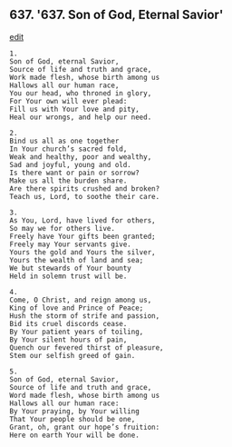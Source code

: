
## 637.  '637. Son of God, Eternal Savior'
[edit](https://docs.google.com/document/d/1xtlHUOjjgbdrwc8cnHFmtdrJrT5gpsUU/edit?mode=html)






    1.
    Son of God, eternal Savior,
    Source of life and truth and grace,
    Work made flesh, whose birth among us
    Hallows all our human race,
    You our head, who throned in glory,
    For Your own will ever plead:
    Fill us with Your love and pity,
    Heal our wrongs, and help our need.

    2.
    Bind us all as one together
    In Your church’s sacred fold,
    Weak and healthy, poor and wealthy,
    Sad and joyful, young and old.
    Is there want or pain or sorrow?
    Make us all the burden share.
    Are there spirits crushed and broken?
    Teach us, Lord, to soothe their care.

    3.
    As You, Lord, have lived for others,
    So may we for others live.
    Freely have Your gifts been granted;
    Freely may Your servants give.
    Yours the gold and Yours the silver,
    Yours the wealth of land and sea;
    We but stewards of Your bounty
    Held in solemn trust will be.

    4.
    Come, O Christ, and reign among us,
    King of love and Prince of Peace;
    Hush the storm of strife and passion,
    Bid its cruel discords cease.
    By Your patient years of toiling,
    By Your silent hours of pain,
    Quench our fevered thirst of pleasure,
    Stem our selfish greed of gain.

    5.
    Son of God, eternal Savior,
    Source of life and truth and grace,
    Word made flesh, whose birth among us
    Hallows all our human race:
    By Your praying, by Your willing
    That Your people should be one,
    Grant, oh, grant our hope’s fruition:
    Here on earth Your will be done.

